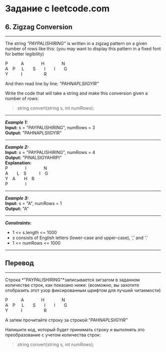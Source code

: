 # Задание с leetcode.com
## 6. Zigzag Conversion

---

The string *"PAYPALISHIRING"* is written in a zigzag pattern on a given number of rows like this: (you may want to display this pattern in a fixed font for better legibility)

P&emsp;&emsp;&emsp;A&emsp;&emsp;&emsp;&emsp;H&emsp;&emsp;&emsp;&emsp;N</br>
A&emsp;P&emsp;&ensp;L&emsp;&emsp;S&emsp;&emsp;I&emsp;&emsp;I&emsp;&emsp;G</br>
Y&emsp;&emsp;&emsp;I&emsp;&emsp;&emsp;&emsp;&emsp;R</br>

And then read line by line: *"PAHNAPLSIIGYIR"*

Write the code that will take a string and make this conversion given a number of rows:

>string convert(string s, int numRows);

---

***Example 1:***</br>
**Input:** s = "PAYPALISHIRING", numRows = 3</br>
**Output:** "PAHNAPLSIIGYIR"</br>

---

***Example 2:***</br>
**Input:** s = "PAYPALISHIRING", numRows = 4</br>
**Output:** "PINALSIGYAHRPI"</br>
**Explanation:** </br>
P&emsp;&emsp;&emsp;&emsp;I&emsp;&emsp;&emsp;&emsp;N</br>
A&emsp;&emsp;L&emsp;S&emsp;&emsp;&emsp;I&emsp;G</br>
Y&emsp;A&emsp;&emsp;H&emsp;R</br>
P&emsp;&emsp;&emsp;&emsp;I</br>

---

***Example 3:***</br>
**Input:** s = "A", numRows = 1</br>
**Output:** "A"</br>

---

***Constraints:***</br>
- 1 <= s.length <= 1000
- *s* consists of English letters (lower-case and upper-case), ',' and '.'
- 1 <= numRows <= 1000

---

## Перевод

---

Строка *"PAYPALISHIRING"*записывается зигзагом в заданном количестве строк, как показано ниже: (возможно, вы захотите отобразить этот узор фиксированным шрифтом для лучшей читаемости)

P&emsp;&emsp;&emsp;A&emsp;&emsp;&emsp;&emsp;H&emsp;&emsp;&emsp;&emsp;N</br>
A&emsp;P&emsp;&ensp;L&emsp;&emsp;S&emsp;&emsp;I&emsp;&emsp;I&emsp;&emsp;G</br>
Y&emsp;&emsp;&emsp;I&emsp;&emsp;&emsp;&emsp;&emsp;R</br>

А затем прочитайте строку за строкой:*"PAHNAPLSIIGYIR"*

Напишите код, который будет принимать строку и выполнять это преобразование с учетом количества строк:

>string convert(string s, int numRows);